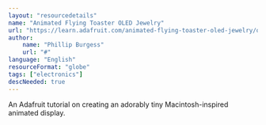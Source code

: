 ```yaml
---
layout: "resourcedetails"
name: "Animated Flying Toaster OLED Jewelry"
url: "https://learn.adafruit.com/animated-flying-toaster-oled-jewelry/overview"
author:
    name: "Phillip Burgess"
    url: "#"
language: "English"
resourceFormat: "globe"
tags: ["electronics"]
descNeeded: true
---
```


An Adafruit tutorial on creating an adorably tiny Macintosh-inspired animated display.
